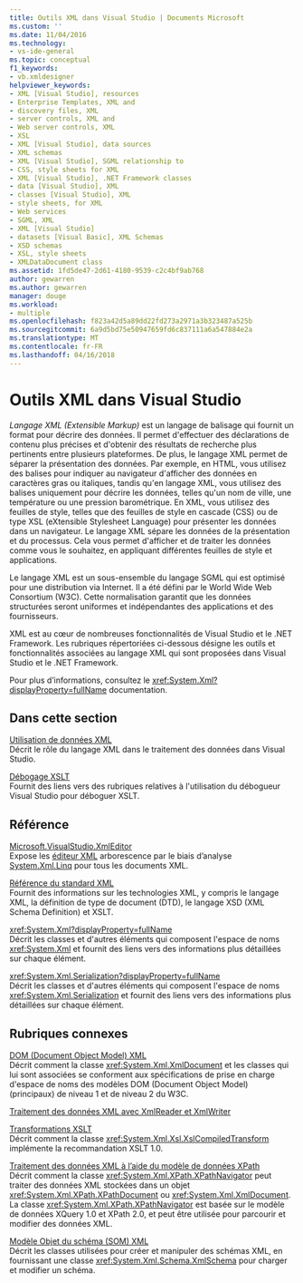 ```yaml
---
title: Outils XML dans Visual Studio | Documents Microsoft
ms.custom: ''
ms.date: 11/04/2016
ms.technology:
- vs-ide-general
ms.topic: conceptual
f1_keywords:
- vb.xmldesigner
helpviewer_keywords:
- XML [Visual Studio], resources
- Enterprise Templates, XML and
- discovery files, XML
- server controls, XML and
- Web server controls, XML
- XSL
- XML [Visual Studio], data sources
- XML schemas
- XML [Visual Studio], SGML relationship to
- CSS, style sheets for XML
- XML [Visual Studio], .NET Framework classes
- data [Visual Studio], XML
- classes [Visual Studio], XML
- style sheets, for XML
- Web services
- SGML, XML
- XML [Visual Studio]
- datasets [Visual Basic], XML Schemas
- XSD schemas
- XSL, style sheets
- XMLDataDocument class
ms.assetid: 1fd5de47-2d61-4180-9539-c2c4bf9ab768
author: gewarren
ms.author: gewarren
manager: douge
ms.workload:
- multiple
ms.openlocfilehash: f823a42d5a89dd22fd273a2971a3b323487a525b
ms.sourcegitcommit: 6a9d5bd75e50947659fd6c837111a6a547884e2a
ms.translationtype: MT
ms.contentlocale: fr-FR
ms.lasthandoff: 04/16/2018
---
```

# <a name="xml-tools-in-visual-studio"></a>Outils XML dans Visual Studio

*Langage XML (Extensible Markup)* est un langage de balisage qui fournit un format pour décrire des données. Il permet d'effectuer des déclarations de contenu plus précises et d'obtenir des résultats de recherche plus pertinents entre plusieurs plateformes. De plus, le langage XML permet de séparer la présentation des données. Par exemple, en HTML, vous utilisez des balises pour indiquer au navigateur d'afficher des données en caractères gras ou italiques, tandis qu'en langage XML, vous utilisez des balises uniquement pour décrire les données, telles qu'un nom de ville, une température ou une pression barométrique. En XML, vous utilisez des feuilles de style, telles que des feuilles de style en cascade (CSS) ou de type XSL (eXtensible Stylesheet Language) pour présenter les données dans un navigateur. Le langage XML sépare les données de la présentation et du processus. Cela vous permet d'afficher et de traiter les données comme vous le souhaitez, en appliquant différentes feuilles de style et applications.

Le langage XML est un sous-ensemble du langage SGML qui est optimisé pour une distribution via Internet. Il a été défini par le World Wide Web Consortium (W3C). Cette normalisation garantit que les données structurées seront uniformes et indépendantes des applications et des fournisseurs.

XML est au cœur de nombreuses fonctionnalités de Visual Studio et le .NET Framework. Les rubriques répertoriées ci-dessous désigne les outils et fonctionnalités associées au langage XML qui sont proposées dans Visual Studio et le .NET Framework.

Pour plus d’informations, consultez le <xref:System.Xml?displayProperty=fullName> documentation.

## <a name="in-this-section"></a>Dans cette section

[Utilisation de données XML](../xml-tools/working-with-xml-data.md)  
Décrit le rôle du langage XML dans le traitement des données dans Visual Studio.

[Débogage XSLT](../xml-tools/debugging-xslt.md)  
Fournit des liens vers des rubriques relatives à l'utilisation du débogueur Visual Studio pour déboguer XSLT.

## <a name="reference"></a>Référence

[Microsoft.VisualStudio.XmlEditor](http://go.microsoft.com/fwlink/?LinkID=165699)  
Expose les [éditeur XML](http://go.microsoft.com/fwlink/?LinkId=228249) arborescence par le biais d’analyse [System.Xml.Linq](http://go.microsoft.com/fwlink/?LinkId=228250) pour tous les documents XML.

[Référence du standard XML](http://msdn.microsoft.com/79c78508-c9d0-423a-a00f-672e855de401)  
Fournit des informations sur les technologies XML, y compris le langage XML, la définition de type de document (DTD), le langage XSD (XML Schema Definition) et XSLT.

<xref:System.Xml?displayProperty=fullName>  
Décrit les classes et d'autres éléments qui composent l'espace de noms <xref:System.Xml> et fournit des liens vers des informations plus détaillées sur chaque élément.

<xref:System.Xml.Serialization?displayProperty=fullName>  
Décrit les classes et d'autres éléments qui composent l'espace de noms <xref:System.Xml.Serialization> et fournit des liens vers des informations plus détaillées sur chaque élément.

## <a name="related-sections"></a>Rubriques connexes

[DOM (Document Object Model) XML](/dotnet/standard/data/xml/xml-document-object-model-dom)  
Décrit comment la classe <xref:System.Xml.XmlDocument> et les classes qui lui sont associées se conforment aux spécifications de prise en charge d'espace de noms des modèles DOM (Document Object Model) (principaux) de niveau 1 et de niveau 2 du W3C.

[Traitement des données XML avec XmlReader et XmlWriter](https://msdn.microsoft.com/library/cc189001(v=vs.95).aspx)

[Transformations XSLT](/dotnet/standard/data/xml/xslt-transformations)  
Décrit comment la classe <xref:System.Xml.Xsl.XslCompiledTransform> implémente la recommandation XSLT 1.0.

[Traitement des données XML à l’aide du modèle de données XPath](/dotnet/standard/data/xml/process-xml-data-using-the-xpath-data-model)  
Décrit comment la classe <xref:System.Xml.XPath.XPathNavigator> peut traiter des données XML stockées dans un objet <xref:System.Xml.XPath.XPathDocument> ou <xref:System.Xml.XmlDocument>. La classe <xref:System.Xml.XPath.XPathNavigator> est basée sur le modèle de données XQuery 1.0 et XPath 2.0, et peut être utilisée pour parcourir et modifier des données XML.

[Modèle Objet du schéma (SOM) XML](/dotnet/standard/data/xml/xml-schema-object-model-som)  
Décrit les classes utilisées pour créer et manipuler des schémas XML, en fournissant une classe <xref:System.Xml.Schema.XmlSchema> pour charger et modifier un schéma.